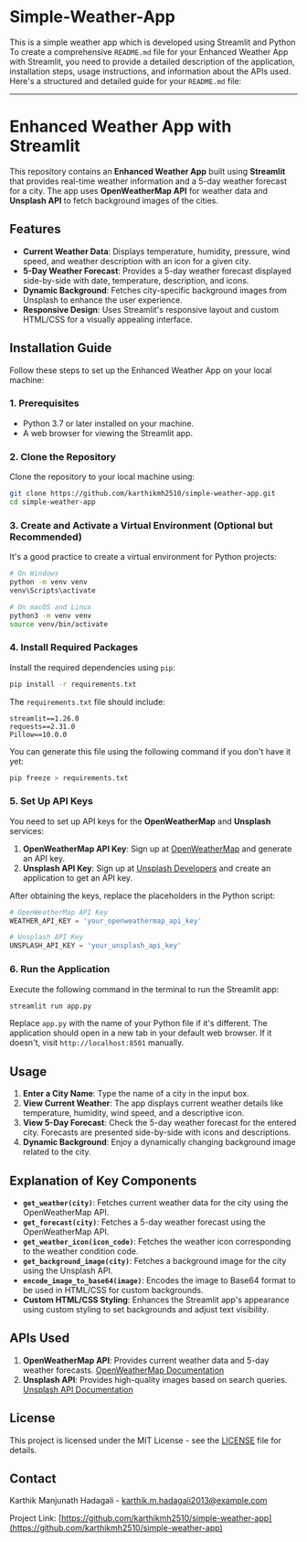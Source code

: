 # Simple-Weather-App
This is a simple weather app which is developed using Streamlit and Python
To create a comprehensive `README.md` file for your Enhanced Weather App with Streamlit, you need to provide a detailed description of the application, installation steps, usage instructions, and information about the APIs used. Here's a structured and detailed guide for your `README.md` file:

---

# Enhanced Weather App with Streamlit

This repository contains an **Enhanced Weather App** built using **Streamlit** that provides real-time weather information and a 5-day weather forecast for a city. The app uses **OpenWeatherMap API** for weather data and **Unsplash API** to fetch background images of the cities.

## Features

- **Current Weather Data**: Displays temperature, humidity, pressure, wind speed, and weather description with an icon for a given city.
- **5-Day Weather Forecast**: Provides a 5-day weather forecast displayed side-by-side with date, temperature, description, and icons.
- **Dynamic Background**: Fetches city-specific background images from Unsplash to enhance the user experience.
- **Responsive Design**: Uses Streamlit's responsive layout and custom HTML/CSS for a visually appealing interface.

## Installation Guide

Follow these steps to set up the Enhanced Weather App on your local machine:

### 1. Prerequisites

- Python 3.7 or later installed on your machine.
- A web browser for viewing the Streamlit app.

### 2. Clone the Repository

Clone the repository to your local machine using:

```bash
git clone https://github.com/karthikmh2510/simple-weather-app.git
cd simple-weather-app
```

### 3. Create and Activate a Virtual Environment (Optional but Recommended)

It's a good practice to create a virtual environment for Python projects:

```bash
# On Windows
python -m venv venv
venv\Scripts\activate

# On macOS and Linux
python3 -m venv venv
source venv/bin/activate
```

### 4. Install Required Packages

Install the required dependencies using `pip`:

```bash
pip install -r requirements.txt
```

The `requirements.txt` file should include:

```plaintext
streamlit==1.26.0
requests==2.31.0
Pillow==10.0.0
```

You can generate this file using the following command if you don't have it yet:

```bash
pip freeze > requirements.txt
```

### 5. Set Up API Keys

You need to set up API keys for the **OpenWeatherMap** and **Unsplash** services:

1. **OpenWeatherMap API Key**: Sign up at [OpenWeatherMap](https://openweathermap.org/api) and generate an API key.
2. **Unsplash API Key**: Sign up at [Unsplash Developers](https://unsplash.com/developers) and create an application to get an API key.

After obtaining the keys, replace the placeholders in the Python script:

```python
# OpenWeatherMap API Key
WEATHER_API_KEY = 'your_openweathermap_api_key'

# Unsplash API Key
UNSPLASH_API_KEY = 'your_unsplash_api_key'
```

### 6. Run the Application

Execute the following command in the terminal to run the Streamlit app:

```bash
streamlit run app.py
```

Replace `app.py` with the name of your Python file if it's different. The application should open in a new tab in your default web browser. If it doesn't, visit `http://localhost:8501` manually.

## Usage

1. **Enter a City Name**: Type the name of a city in the input box.
2. **View Current Weather**: The app displays current weather details like temperature, humidity, wind speed, and a descriptive icon.
3. **View 5-Day Forecast**: Check the 5-day weather forecast for the entered city. Forecasts are presented side-by-side with icons and descriptions.
4. **Dynamic Background**: Enjoy a dynamically changing background image related to the city.

## Explanation of Key Components

- **`get_weather(city)`**: Fetches current weather data for the city using the OpenWeatherMap API.
- **`get_forecast(city)`**: Fetches a 5-day weather forecast using the OpenWeatherMap API.
- **`get_weather_icon(icon_code)`**: Fetches the weather icon corresponding to the weather condition code.
- **`get_background_image(city)`**: Fetches a background image for the city using the Unsplash API.
- **`encode_image_to_base64(image)`**: Encodes the image to Base64 format to be used in HTML/CSS for custom backgrounds.
- **Custom HTML/CSS Styling**: Enhances the Streamlit app's appearance using custom styling to set backgrounds and adjust text visibility.

## APIs Used

1. **OpenWeatherMap API**: Provides current weather data and 5-day weather forecasts. [OpenWeatherMap Documentation](https://openweathermap.org/api)
2. **Unsplash API**: Provides high-quality images based on search queries. [Unsplash API Documentation](https://unsplash.com/developers)


## License

This project is licensed under the MIT License - see the [LICENSE](LICENSE) file for details.

## Contact

Karthik Manjunath Hadagali - [karthik.m.hadagali2013@example.com](mailto:karthik.m.hadagali2013@example.com)

Project Link: [https://github.com/karthikmh2510/simple-weather-app](https://github.com/karthikmh2510/simple-weather-app)

